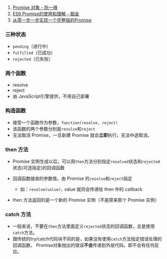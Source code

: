 1. [Promise 对象 - 阮一峰](http://es6.ruanyifeng.com/#docs/promise)
2. [ES6 Promise的使用和理解 - 掘金](https://juejin.im/post/5b605b035188251a90189c61)
3. [从零一步一步实现一个完整版的Promise](https://juejin.im/post/5d59757f6fb9a06ae76405c6#heading-19)

### 三种状态

- `pending`（进行中）
- `fulfilled`（已成功）
- `rejected`（已失败）

### 两个函数

- resolve
- reject
- 由 JavaScript引擎提供，不用自己部署

### 构造函数

- 接受一个函数作为参数，`function(resolve, reject)`
- 该函数的两个参数分别是`resolve`和`reject`
- 无法取消 Promise，一旦新建 Promise 就会**立即**执行，无法中途取消。

### then 方法

- Promise 实例生成以后，可以用`then`方法分别指定`resolved`状态和`rejected`状态(可选指定)的回调函数

- 回调函数接收的参数值，由 Promise 的`resolve`和`reject`指定

  - 如：`resolve(value);` value 就将会传递给 then 中的 callback

- then 方法返回的是一个新的 Promise 实例（不是原来那个 Promise 实例）

### catch 方法

- 一般来说，不要在`then`方法里面定义`rejected`状态的回调函数，总是使用`catch`方法。
- 跟传统的try/catch代码块不同的是，如果没有使用`catch`方法指定错误处理的回调函数， Promise对象抛出的错误**不会**传递到外层代码，即不会有任何反应。